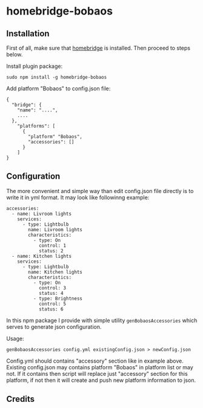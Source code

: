 # homebridge-bobaos

## Installation

First of all, make sure that [homebridge](https://github.com/nfarina/homebridge) is installed. Then proceed to steps below. 

Install plugin package:
```
sudo npm install -g homebridge-bobaos
```

Add platform "Bobaos" to config.json file:

```
{
  "bridge": {
    "name": "....",
    ....
  },
    "platforms": [
      {
        "platform" "Bobaos",
        "accessories": []
      }
    ]
}
```

## Configuration

The more convenient and simple way than edit config.json file directly is to write it in yml format. It may look like followinng example:

```
accessories:
  - name: Livroom lights
    services:
      - type: Lightbulb
        name: Livroom lights
        characteristics:
          - type: On
            control: 1
            status: 2
  - name: Kitchen lights
    services:
      - type: Lightbulb
        name: Kitchen lights
        characteristics:
          - type: On
            control: 3
            status: 4
          - type: Brightness
            control: 5
            status: 6

```

In this npm package I provide with simple utility ```genBobaosAccessories``` which serves to generate json configuration.

Usage:
```
genBobaosAccessories config.yml existingConfig.json > newConfig.json
```

Config.yml should contains "accessory" section like in example above. Existing config.json may contains platform "Bobaos" in platform list or may not. If it contains then script will replace just "accessory" section for this platform, if not then it will create and push new platform information to json. 

## Credits

